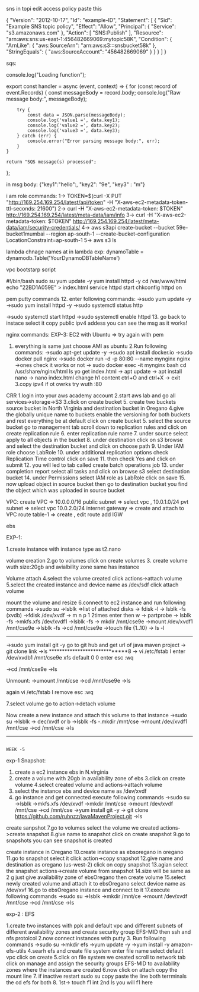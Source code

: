 sns in topi edit access policy paste this

{
    "Version": "2012-10-17",
    "Id": "example-ID",
    "Statement": [
        {
            "Sid": "Example SNS topic policy",
            "Effect": "Allow",
            "Principal": {
                "Service": "s3.amazonaws.com"
            },
            "Action": [
                "SNS:Publish"
            ],
            "Resource": "arn:aws:sns:us-east-1:456482669069:mytopic58K",
            "Condition": {
                "ArnLike": {
                    "aws:SourceArn": "arn:aws:s3:::snsbucket58k"
                },
                "StringEquals": {
                    "aws:SourceAccount": "456482669069"
                }
            }
        }
    ]
}





sqs:


console.log("Loading function");

export const handler = async (event, context) => {
    for (const record of event.Records) {
        const messageBody = record.body;
        console.log("Raw message body:", messageBody);

        try {
            const data = JSON.parse(messageBody);
            console.log('value1 =', data.key1);
            console.log('value2 =', data.key2);
            console.log('value3 =', data.key3);
        } catch (err) {
            console.error("Error parsing message body:", err);
        }
    }

    return "SQS message(s) processed";
};


in msg body: 
{"key1":"hello":,
"key2": "9e",
"key3" : "m"}




i am role commands:
1-> TOKEN=$(curl -X PUT "http://169.254.169.254/latest/api/token" -H "X-aws-ec2-metadata-token-ttl-seconds: 21600")
2-> curl -H "X-aws-ec2-metadata-token: $TOKEN" http://169.254.169.254/latest/meta-data/iam/info
3-> curl -H "X-aws-ec2-metadata-token: $TOKEN" http://169.254.169.254/latest/meta-data/iam/security-credentials/
4-> aws s3api create-bucket --bucket 59e-bucket1mumbai --region ap-south-1 --create-bucket-configuration LocationConstraint=ap-south-1
5-> aws s3 ls



lambda chnage names at in lambda exp:
dynamoTable = dynamodb.Table('YourDynamoDBTableName')


vpc bootstarp script

#!/bin/bash
sudo su
yum update -y
yum install httpd -y
cd /var/www/html
echo "22BD1A059E" > index.html
service httpd start
chkconfig httpd on


pem putty commands
12. enter following commands:
->sudo yum update -y
->sudo yum install httpd -y
->sudo systemctl status http 

->sudo systemctl start httpd
->sudo systemctl enable httpd
13. go back to instace select it copy public ipv4 addess you can see the msg as it works!

nginx commands:
EXP-3: EC2 with Ubuntu                     => try again with pem
1. everything is same just choose AMI as ubuntu
2.Run following commands:
->sudo apt-get update -y
->sudo apt install docker.io
->sudo docker pull nginx
->sudo docker run -d -p 80:80 --name mynginx nginx    ->ones check it works or not
-> sudo docker exec -it mynginx bash
cd /usr/share/nginx/html
ls yo get index.html
   -> apt update
   -> apt install nano
   -> nano index.html change h1 content ctrl+O and ctrl+X
   -> exit
3.copy ipv4  if ot owrks try wuth :80

CRR
1.login into your aws academy account
2.start aws lab and go all services->storage->S3
3.click on create bucket
5. create two buckets source bucket in North Virginia and destination bucket in Oregano 
4.give the globally unique name to buckets enable the versioning for both buckets and rest everything be at default click on create bucket
5. select the source bucket go to management tab scroll down to replication rules and click on create replication rule
6. enter replication rule name
7. under source select apply to all objects in the bucket 
8. under destination click on s3 browse and select the destination bucket and click on choose path
9. Under IAM role choose LabRole
10. under additional replication options check Replication Time control click on save 
11. then check Yes and click on submit
12. you will led to tab called create batch operations job
13. under completion report select all tasks and click on browse s3 select destination bucket
14. under Permissions select IAM role as LabRole click on save
15. now upload object in source bucket then go to destination bucket you find the object which was uploaded in source bucket

VPC:
create VPC => 10.0.0.0/16
public subnet => select vpc , 10.0.1.0/24
pvt subnet => select vpc 10.0.2.0/24
internet gateway => create and attach to VPC
route table-1 => create , edit route add IGW 

ebs

EXP-1:       

1.create instance with instance type as t2.nano

volume creation
2.go to volumes click on create volumes
3. create volume wuth size:20gb and avialbility zone same has instance

Volume attach
4.select the volume created click actions->attach volume
5.select the created instance and device name as /dev/sdf click attach volume   

mount the volume and resize
6.connect to ec2 instance and run following commands
->sudo su
->lsblk =>list of attached disks
-> fdisk -l
-> lsblk -fs (xvdb)
->fdisk /dev/xvdf
-> m n p 1 2times enter then w
-> partprobe
-> lsblk -fs
->mkfs.xfs /dev/xvdf1
->lsblk -fs
-> mkdir /mnt/cse9e
->mount /dev/xvdf1 /mnt/cse9e
->lsblk -fs
->cd /mnt/cse9e
->touch file {1..10}
-> ls -l
****************************
->sudo yum install git -y
go to git hub and get url of java maven project
-> git clone link
->ls
*****************************8
-> vi /etc/fstab
 I enter /dev/xvdb1 /mnt/cse9e xfs default 0 0 enter esc :wq
   
->cd /mnt/cse9e
->ls

Unmount:
->umount /mnt/cse
->cd /mnt/cse9e
->ls

again vi /etc/fstab I remove esc :wq

7.select volume go to action->detach volume

Now create a new instance and attach this volume to that instance
->sudo su
->lsblk -> dec/xvdf or b
->lsblk -fs
-.mkdir /mnt/cse
->mount /dev/xvdf1 /mnt/cse
->cd /mnt/cse
->ls

--------------------------------------------------------------------------------------------------------------------------------------------------------------------------------------------                 
                                                                         WEEK -5

exp-1 Snapshot:

1. create a ec2 instance ebs in N.virginia
2. create a volume with 20gb in availability zone of ebs 
3.click on create volume
4.select created volume and actions->attach volume
5. select the instance ebs and device name as /dev/xvdf
6. go instance and get connected execute following commands
->sudo su
->lsblk
->mkfs.xfs /dev/xvdf 
->mkdir /mnt/cse
->mount /dev/xvdf /mnt/cse
->cd /mnt/cse
->yum install git -y
-> git clone https://github.com/ruhnzz/javaMavenProject.git
->ls

create sanpshot
7.go to volumes select the volume we created actions->create snapshot
8.give name to snapshot click on create snapshot
9.go to snapshots you can see snapshot is created

create instance in Oregano 
10.create instance as ebsoregano in oregano
11.go to snapshot select it click action->copy snapshot 
12.give name and destination as oregano (us-west-2) click on copy snapshot
13.agian select the snapshot actions->create volume from snapshot
14.size will be same as 2 g just give availability zone of ebsOregano then create volume
15.select newly created volume and attach it to ebsOregano select device name as /dev/xvf
16.go to ebsOregano instance and connect to it
17.execute following commands
->sudo su
->lsblk
->mkdir /mnt/ce
->mount /dev/xvdf /mnt/cse
->cd /mnt/cse
->ls

exp-2 : EFS

1.create two instances with ppk and default vpc and different subnets of different availability zones and create security group EFS-MID then ssh and nfs protolcol
2.now connect instances with putty
3. Run following commands
->sudo su
->mkdir efs
->yum update -y
->yum install -y amazon-efs-utils
4.searh efs and create file system enter file name select default vpc click on create 
5.click on file system we created scroll to network tab click on manage and assign the security groups EFS-MID to availability zones where the instances are created
6.now click on attach copy the mount line
7. if inactive restart sudo su copy paste the line both terrminals the cd efs for both
8. 1st-> touch f1 int 2nd ls you will f1 here 


